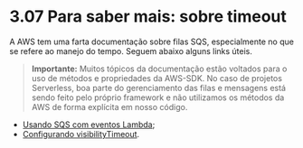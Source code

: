 # 3.07 Para saber mais: sobre timeout

A AWS tem uma farta documentação sobre filas SQS, especialmente no que se refere ao manejo do tempo. Seguem abaixo alguns links úteis.

> **Importante:** Muitos tópicos da documentação estão voltados para o uso de métodos e propriedades da AWS-SDK. No caso de projetos Serverless, boa parte do gerenciamento das filas e mensagens está sendo feito pelo próprio framework e não utilizamos os métodos da AWS de forma explícita em nosso código.

- [Usando SQS com eventos Lambda](https://docs.aws.amazon.com/lambda/latest/dg/with-sqs.html#events-sqs-queueconfig);
- [Configurando visibilityTimeout](https://docs.aws.amazon.com/AWSSimpleQueueService/latest/SQSDeveloperGuide/sqs-visibility-timeout.html#configuring-visibility-timeout).